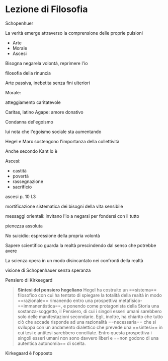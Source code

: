 # Lezione di Filosofia

Schopenhuer

La verità emerge attraverso la comprensione delle proprie pulsioni

* Arte
* Morale
* Ascesi

Bisogna negarela volontà, reprimere l'io

filosofia della rinuncia


Arte passiva, inebetita senza fini ulteriori



Morale:

atteggiamento caritatevole

Caritas, latino
Agape: amore donativo

Condanna del'egoismo

lui nota che l'egoismo sociale sta aumentando

Hegel e Marx sostengono l'importanza della collettività


Anche secondo Kant lo è


Ascesi:
* castità
* povertà
* rassegnazione
* sacrificio


ascesi p. 10 l.3 

mortificazione sistematica dei bisogni della vita sensibile

messaggi orientali:
invitano l'io a negarsi per fondersi con il tutto

pienezza assoluta


No suicidio: espressione della propria volontà

Sapere scientifico guarda la realtà prescindendo dal senso che potrebbe avere

La scienza opera in un modo disincantato nei confronti della realtà


visione di Schopenhauer senza speranza



Pensiero di Kirkeegard


 >**Sintesi del pensiero hegeliano**
 > Hegel ha costruito un ==sistema== filosofico con cui ha tentato di spiegare la totalità della realtà in modo ==razionale== rimanendo entro una prospettiva metafisico-==immanentistica==, e ponendo come protagonista della Storia una sostanza-soggetto, il Pensiero, di cui i singoli esseri umani sarebbero solo delle manifestazioni secondarie.
 >  Egli, inoltre, ha chiarito che tutto ciò che accade risponde ad una razionalità ==necessaria== che si sviluppa con un andamento dialettico che prevede una ==sintesi== in cui tesi e antitesi sarebbero conciliate.
 > Entro questa prospettiva i singoli esseri umani non sono davvero liberi e ==non godono di una autentica autonomia== di scelta.



Kirkegaard è l'opposto
<!--stackedit_data:
eyJoaXN0b3J5IjpbMTc5MTQyNzEwNSwtNjMwMTM0MTE0LDI0MD
I2NDU5OSw2MjE4MjY4MDNdfQ==
-->